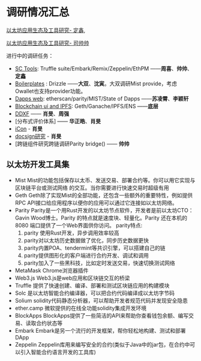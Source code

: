 # 调研情况汇总

[以太坊应用生态及工具研究- 定鑫](https://github.com/wdx7266/learning-ethereum/blob/master/doc/DApp/dappInEthereumEcosystem.md),

[以太坊应用生态及工具研究- 司帅帅](https://github.com/lucas7788/workingdata/tree/master/blockchaingames/ethereum)

进行中的调研任务：

* [SC Tools](dapp-tools.md): Truffle suite/Embark/Remix/Zeppelin/EthPM   ——**周喜**、**帅帅**、**定鑫**
* [Boilerplates](dapp-boilerplates.md) : Drizzle                     ——**大双**、**沈寅**。大双调研Mist provide，考虑Owallet也支持provider功能。
* [Dapps web](dapp-web.md): etherscan/parity/MIST/State of Dapps                ——**苏凌霄**、**李颖轩**
* [Blockchain ui and IPFS](dapp-blockchain.md): Geth/Ganache/IPFS/ENS   ——**底层**
* [DDXF](ddxf.md) —— **肖旻**、**周强**
* [分布式评价体系] —— **华正皓**、**肖旻**
* [iCon]() - **肖旻**
* [docsign研究]() - **肖旻**
* [跨链组件研究跨链调研Parity bridge() —— **帅帅**



##  以太坊开发工具集

* Mist Mist的功能包括保存以太币、发送交易、部署合约等。你可以用它实现与区块链平台或测试网络
的交互。当你需要进行快速交易时超级有用
* Geth Geth除了实现Mist的全部功能，还包含一些额外的重要特性，例如提供RPC API接口给应用程序以便你的应用可以通过它连接如以太坊网络。
* Parity Parity是一个用Rust开发的以太坊节点软件，开发者是前以太坊CTO：Gavin Wood博士。Parity 的特点就是速度块、轻量化。Parity 还在本机的8080 端口提供了一个Web界面供你访问。
parity特点:
  1. parity 使用Rust开发，异步调用效率较高
  2. parity对以太坊历史数据做了优化，同步历史数据更快
  3. parity内置POA、tendermint等共识引擎，可以搭建自己的链
  4. parity提供图形化的客户端进行合约开发、调试和调用
  5. parity加入了一些黑科技，比如定时发送交易，快速切换测试网络
* MetaMask Chrome浏览器插件
* Web3.js  Web3.js是web应用和区块链交互的桥梁
* Truffle 提供了快速创建、编译、部署和测试区块链应用的构建模块
* Solc 是以太坊智能合约编译器，可以把合约代码编译成以太坊字节码
* Solium solidity代码静态分析器，可以帮助开发者规范代码并发现安全隐患
* ether.camp 微软提供的在线全功能solidity集成开发环境
* BlockApps BlockApps提供了一些简洁的API来帮助你查看钱包余额、编写交易、读取合约状态等
* Embark Embark是另一个流行的开发框架，帮你轻松地构建、测试和部署DApp
* Zeppelin Zeppelin库用来编写安全的合约(类似于Java中的jar包，在合约中可以引入智能合约语言开发的工具库)
